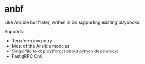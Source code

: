 # anbf
Like Ansible but faster, written in Go supporting existing playbooks.

Supports:
- Terraform invenotry 
- Most of the Ansible modules
- Single file to deploy(forget about python dependecy)
- Fast gRPC CnC
